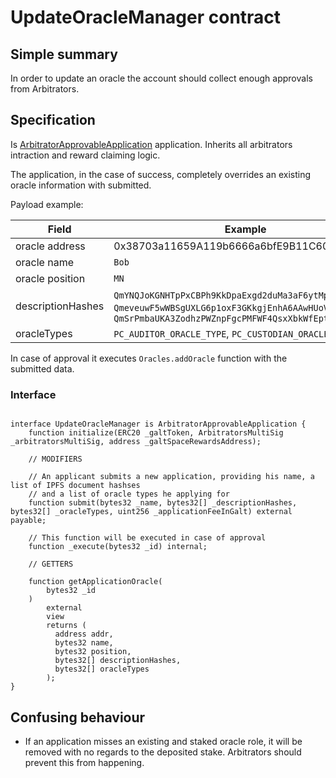 # UpdateOracleManager contract

## Simple summary

In order to update an oracle the account should collect enough approvals from Arbitrators.

## Specification
Is [ArbitratorApprovableApplication](./ArbitratorApprovableApplication.md) application. Inherits all arbitrators intraction and reward claiming logic.

The application, in the case of success, completely overrides an existing oracle information with submitted.

Payload example:

| Field | Example 
| --- | ---
| oracle address | 0x38703a11659A119b6666a6bfE9B11C60F8254f03
| oracle name | `Bob`
| oracle position | `MN`
| descriptionHashes | `QmYNQJoKGNHTpPxCBPh9KkDpaExgd2duMa3aF6ytMpHdao`, `QmeveuwF5wWBSgUXLG6p1oxF3GKkgjEnhA6AAwHUoVsx6E`, `QmSrPmbaUKA3ZodhzPWZnpFgcPMFWF4QsxXbkWfEptTBJd`
| oracleTypes | `PC_AUDITOR_ORACLE_TYPE`, `PC_CUSTODIAN_ORACLE_TYPE`

In case of approval it executes `Oracles.addOracle` function with the submitted data.

### Interface

````solidity

interface UpdateOracleManager is ArbitratorApprovableApplication {
    function initialize(ERC20 _galtToken, ArbitratorsMultiSig _arbitratorsMultiSig, address _galtSpaceRewardsAddress);

    // MODIFIERS

    // An applicant submits a new application, providing his name, a list of IPFS document hashses
    // and a list of oracle types he applying for
    function submit(bytes32 _name, bytes32[] _descriptionHashes, bytes32[] _oracleTypes, uint256 _applicationFeeInGalt) external payable;
    
    // This function will be executed in case of approval
    function _execute(bytes32 _id) internal;

    // GETTERS

    function getApplicationOracle(
        bytes32 _id
    )
        external
        view
        returns (
          address addr,
          bytes32 name,
          bytes32 position,
          bytes32[] descriptionHashes,
          bytes32[] oracleTypes
        );
}
````

## Confusing behaviour
* If an application misses an existing and staked oracle role, it will be removed with no regards to the deposited stake. Arbitrators should prevent this from happening. 

